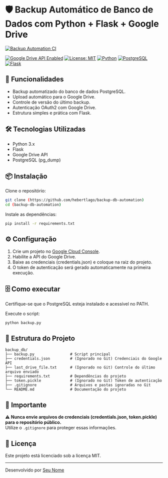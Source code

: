 # 🛡️ Backup Automático de Banco de Dados com Python + Flask + Google Drive

[![Backup Automation CI](https://github.com/hebertlago/backup-db-automation/actions/workflows/backup.yml/badge.svg)](https://github.com/hebertlago/backup-db-automation/actions/workflows/backup.yml)

[![Google Drive API Enabled](https://img.shields.io/badge/Google%20Drive-API%20Enabled-brightgreen?logo=google-drive&logoColor=white)](https://console.cloud.google.com/)
[![License: MIT](https://img.shields.io/badge/License-MIT-blue.svg)](https://opensource.org/licenses/MIT)
[![Python](https://img.shields.io/badge/Python-3.x-blue?logo=python&logoColor=white)](https://www.python.org/)
[![PostgreSQL](https://img.shields.io/badge/PostgreSQL-Backup-blue?logo=postgresql&logoColor=white)](https://www.postgresql.org/)
[![Flask](https://img.shields.io/badge/Flask-Framework-lightgrey?logo=flask&logoColor=white)](https://flask.palletsprojects.com/)

## 🚀 Funcionalidades
- Backup automatizado do banco de dados PostgreSQL.
- Upload automático para o Google Drive.
- Controle de versão do último backup.
- Autenticação OAuth2 com Google Drive.
- Estrutura simples e prática com Flask.

## 🛠️ Tecnologias Utilizadas
- Python 3.x
- Flask
- Google Drive API
- PostgreSQL (pg_dump)

## 📦 Instalação
Clone o repositório:
```bash
git clone (https://github.com/hebertlago/backup-db-automation)
cd (backup-db-automation)
```

Instale as dependências:
```bash
pip install -r requirements.txt
```

## ⚙️ Configuração
1. Crie um projeto no [Google Cloud Console](https://console.cloud.google.com/).
2. Habilite a API do Google Drive.
3. Baixe as credenciais (credentials.json) e coloque na raiz do projeto.
4. O token de autenticação será gerado automaticamente na primeira execução.

## 🗄️ Como executar
Certifique-se que o PostgreSQL esteja instalado e acessível no PATH.

Execute o script:
```bash
python backup.py
```

## 📄 Estrutura do Projeto
```
backup_db/
├── backup.py                # Script principal
├── credentials.json         # (Ignorado no Git) Credenciais do Google API
├── last_drive_file.txt      # (Ignorado no Git) Controle do último arquivo enviado
├── requirements.txt         # Dependências do projeto
├── token.pickle             # (Ignorado no Git) Token de autenticação
├── .gitignore               # Arquivos e pastas ignoradas no Git
└── README.md                # Documentação do projeto
```

## 🔐 Importante
⚠️ **Nunca envie arquivos de credenciais (credentials.json, token.pickle) para o repositório público.**  
Utilize o `.gitignore` para proteger essas informações.

## 📝 Licença
Este projeto está licenciado sob a licença MIT.

---

Desenvolvido por [Seu Nome](https://github.com/seu-usuario)
